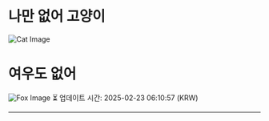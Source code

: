 
# 나만 없어 고양이

![Cat Image](https://cdn2.thecatapi.com/images/efu.jpg)

# 여우도 없어
![Fox Image](https://randomfox.ca/images/16.jpg)
⏳ 업데이트 시간: 2025-02-23 06:10:57 (KRW)

---
